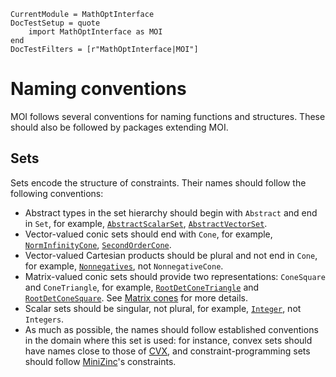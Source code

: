```@meta
CurrentModule = MathOptInterface
DocTestSetup = quote
    import MathOptInterface as MOI
end
DocTestFilters = [r"MathOptInterface|MOI"]
```

# Naming conventions

MOI follows several conventions for naming functions and structures. These
should also be followed by packages extending MOI.

## Sets

Sets encode the structure of constraints. Their names should follow the
following conventions:

* Abstract types in the set hierarchy should begin with `Abstract` and end in
  `Set`, for example, [`AbstractScalarSet`](@ref), [`AbstractVectorSet`](@ref).
* Vector-valued conic sets should end with `Cone`, for example,
  [`NormInfinityCone`](@ref), [`SecondOrderCone`](@ref).
* Vector-valued Cartesian products should be plural and not end in `Cone`,
  for example, [`Nonnegatives`](@ref), not `NonnegativeCone`.
* Matrix-valued conic sets should provide two representations: `ConeSquare` and
  `ConeTriangle`, for example, [`RootDetConeTriangle`](@ref) and
  [`RootDetConeSquare`](@ref). See [Matrix cones](@ref) for more details.
* Scalar sets should be singular, not plural, for example, [`Integer`](@ref),
  not `Integers`.
* As much as possible, the names should follow established conventions in the
  domain where this set is used: for instance, convex sets should have names
  close to those of [CVX](http://web.cvxr.com/cvx/doc/), and
  constraint-programming sets should follow
  [MiniZinc](https://www.minizinc.org/doc-latest/en/)'s constraints.
